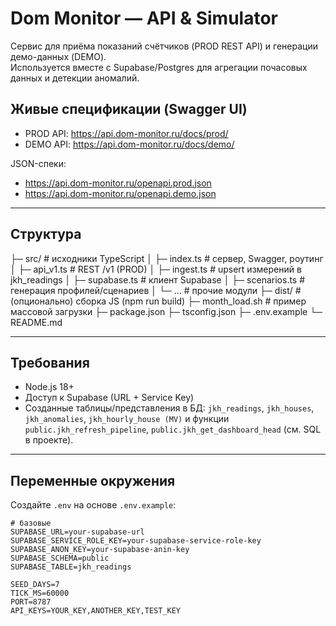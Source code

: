 # Dom Monitor — API & Simulator

Сервис для приёма показаний счётчиков (PROD REST API) и генерации демо-данных (DEMO).  
Используется вместе с Supabase/Postgres для агрегации почасовых данных и детекции аномалий.

## Живые спецификации (Swagger UI)

- PROD API: https://api.dom-monitor.ru/docs/prod/
- DEMO API: https://api.dom-monitor.ru/docs/demo/

JSON-спеки:
- https://api.dom-monitor.ru/openapi.prod.json
- https://api.dom-monitor.ru/openapi.demo.json

---

## Структура
├─ src/                # исходники TypeScript
│  ├─ index.ts         # сервер, Swagger, роутинг
│  ├─ api_v1.ts        # REST /v1 (PROD)
│  ├─ ingest.ts        # upsert измерений в jkh_readings
│  ├─ supabase.ts      # клиент Supabase
│  ├─ scenarios.ts     # генерация профилей/сценариев
│  └─ …              # прочие модули
├─ dist/               # (опционально) сборка JS (npm run build)
├─ month_load.sh       # пример массовой загрузки
├─ package.json
├─ tsconfig.json
├─ .env.example
└─ README.md

---

## Требования

- Node.js 18+
- Доступ к Supabase (URL + Service Key)
- Созданные таблицы/представления в БД: `jkh_readings`, `jkh_houses`, `jkh_anomalies`, `jkh_hourly_house (MV)` и функции `public.jkh_refresh_pipeline`, `public.jkh_get_dashboard_head` (см. SQL в проекте).

---

## Переменные окружения

Создайте `.env` на основе `.env.example`:

```env
# базовые
SUPABASE_URL=your-supabase-url
SUPABASE_SERVICE_ROLE_KEY=your-supabase-service-role-key
SUPABASE_ANON_KEY=your-supabase-anin-key
SUPABASE_SCHEMA=public
SUPABASE_TABLE=jkh_readings

SEED_DAYS=7       
TICK_MS=60000     
PORT=8787
API_KEYS=YOUR_KEY,ANOTHER_KEY,TEST_KEY


